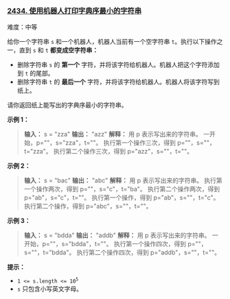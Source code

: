 ### [2434\. 使用机器人打印字典序最小的字符串](https://leetcode.cn/problems/using-a-robot-to-print-the-lexicographically-smallest-string/)

难度：中等

给你一个字符串 `s` 和一个机器人，机器人当前有一个空字符串 `t`。执行以下操作之一，直到 `s` 和 `t` **都变成空字符串：**

- 删除字符串 `s` 的 **第一个** 字符，并将该字符给机器人。机器人把这个字符添加到 `t` 的尾部。
- 删除字符串 `t` 的 **最后一个** 字符，并将该字符给机器人。机器人将该字符写到纸上。

请你返回纸上能写出的字典序最小的字符串。

**示例 1：**

> **输入：** s = "zza"
> **输出：** "azz"
> **解释：** 用 p 表示写出来的字符串。
> 一开始，p=""，s="zza"，t=""。
> 执行第一个操作三次，得到 p=""，s=""，t="zza"。
> 执行第二个操作三次，得到 p="azz"，s=""，t=""。

**示例 2：**

> **输入：** s = "bac"
> **输出：** "abc"
> **解释：** 用 p 表示写出来的字符串。
> 执行第一个操作两次，得到 p=""，s="c"，t="ba"。
> 执行第二个操作两次，得到 p="ab"，s="c"，t=""。
> 执行第一个操作，得到 p="ab"，s=""，t="c"。
> 执行第二个操作，得到 p="abc"，s=""，t=""。

**示例 3：**

> **输入：** s = "bdda"
> **输出：** "addb"
> **解释：** 用 p 表示写出来的字符串。
> 一开始，p=""，s="bdda"，t=""。
> 执行第一个操作四次，得到 p=""，s=""，t="bdda"。
> 执行第二个操作四次，得到 p="addb"，s=""，t=""。

**提示：**

- <code>1 <= s.length <= 10<sup>5</sup></code>
- `s` 只包含小写英文字母。
